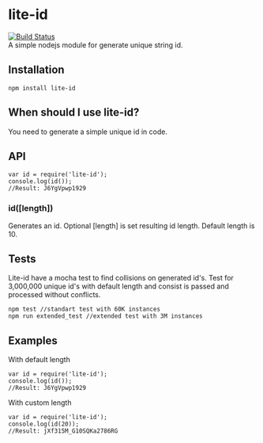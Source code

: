 # lite-id
[![Build Status](https://travis-ci.org/imatveev/lite-id.svg?branch=master)](https://travis-ci.org/imatveev/lite-id)<br />
A simple nodejs module for generate unique string id.
## Installation
    npm install lite-id
## When should I use lite-id?
You need to generate a simple unique id in code.
## API
    var id = require('lite-id');
    console.log(id());
    //Result: J6YgVpwp1929
### id([length])
Generates an id. Optional [length] is set resulting id length. Default length is 10.
## Tests

Lite-id have a mocha test to find collisions on generated id's. Test for 3,000,000 unique id's with default length
and consist is passed and processed without conflicts.

    npm test //standart test with 60K instances
    npm run extended_test //extended test with 3M instances
## Examples

With default length

    var id = require('lite-id');
    console.log(id());
    //Result: J6YgVpwp1929

With custom length

    var id = require('lite-id');
    console.log(id(20));
    //Result: jXf315M_G10SQKa2786RG
